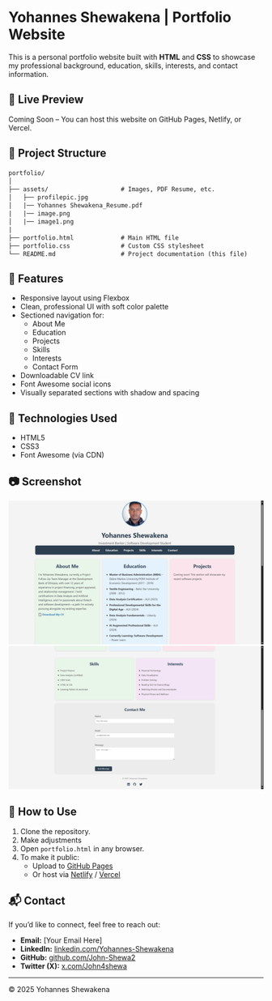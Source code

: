 # Yohannes Shewakena | Portfolio Website

This is a personal portfolio website built with **HTML** and **CSS** to showcase my professional background, education, skills, interests, and contact information.

## 🔗 Live Preview

Coming Soon – You can host this website on GitHub Pages, Netlify, or Vercel.

## 📁 Project Structure

```
portfolio/
│
├── assets/                    # Images, PDF Resume, etc.
│   ├── profilepic.jpg
│   |── Yohannes Shewakena_Resume.pdf
|   |── image.png
│   |── image1.png
|
├── portfolio.html             # Main HTML file
├── portfolio.css              # Custom CSS stylesheet
└── README.md                  # Project documentation (this file)
```

## 📌 Features

- Responsive layout using Flexbox
- Clean, professional UI with soft color palette
- Sectioned navigation for:
  - About Me
  - Education
  - Projects
  - Skills
  - Interests
  - Contact Form
- Downloadable CV link
- Font Awesome social icons
- Visually separated sections with shadow and spacing

## 🎨 Technologies Used

- HTML5
- CSS3
- Font Awesome (via CDN)

## 📷 Screenshot

![alt text](assets/image.png) ![alt text](assets/image-1.png)

## 🚀 How to Use

1. Clone the repository.
2. Make adjustments
3. Open `portfolio.html` in any browser.
4. To make it public:
   - Upload to [GitHub Pages](https://pages.github.com/)
   - Or host via [Netlify](https://www.netlify.com/) / [Vercel](https://vercel.com/)

## 📬 Contact

If you’d like to connect, feel free to reach out:

- **Email:** [Your Email Here]
- **LinkedIn:** [linkedin.com/Yohannes-Shewakena](https://linkedin.com/Yohannes-Shewakena)
- **GitHub:** [github.com/John-Shewa2](https://github.com/John-Shewa2)
- **Twitter (X):** [x.com/John4shewa](https://x.com/John4shewa)

---

© 2025 Yohannes Shewakena
